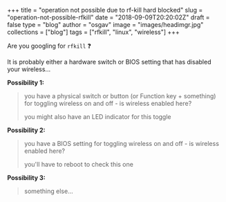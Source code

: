 
+++
title = "operation not possible due to rf-kill hard blocked"
slug = "operation-not-possible-rfkill"
date = "2018-09-09T20:20:02Z"
draft = false
type = "blog"
author = "osgav"
image = "images/headimgr.jpg"
collections = ["blog"]
tags = ["rfkill", "linux", "wireless"]
+++

Are you googling for `rfkill` :question:

It is probably either a hardware switch or BIOS setting that has disabled your wireless...

<!--more-->

**Possibility 1:**

> you have a physical switch or button (or Function key + something) for toggling wireless on and off - is wireless enabled here?
>
> you might also have an LED indicator for this toggle

**Possibility 2:**

> you have a BIOS setting for toggling wireless on and off - is wireless enabled here?
>
> you'll have to reboot to check this one

**Possibility 3:**

> something else...
